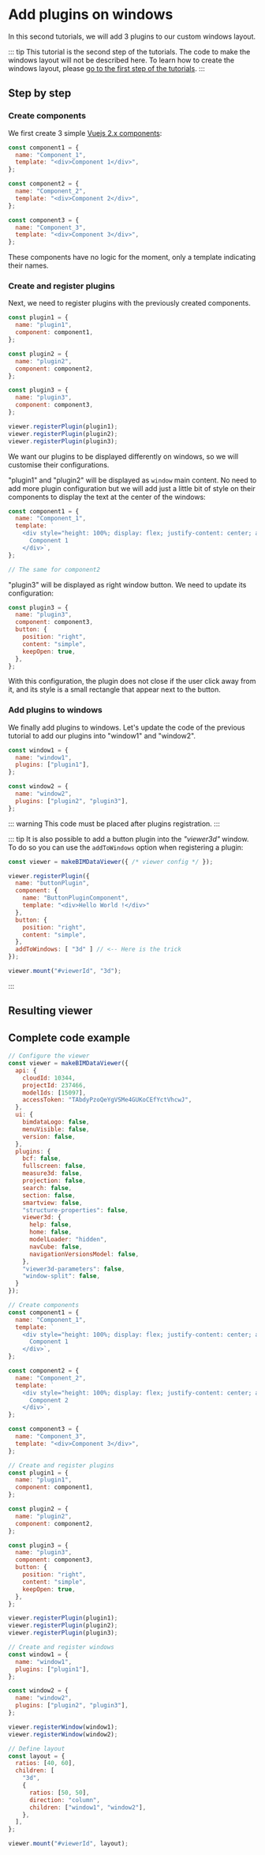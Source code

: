 # Add plugins on windows

In this second tutorials, we will add 3 plugins to our custom windows layout.

::: tip
This tutorial is the second step of the tutorials. The code to make the windows layout will not be described here. To learn how to create the windows layout, please [go to the first step of the tutorials](/viewer/tutorials/make_your_own_window_layout.html).
:::

## Step by step

### Create components

We first create 3 simple [Vuejs 2.x components](https://vuejs.org/v2/guide/components.html):

```javascript
const component1 = {
  name: "Component_1",
  template: "<div>Component 1</div>",
};

const component2 = {
  name: "Component_2",
  template: "<div>Component 2</div>",
};

const component3 = {
  name: "Component_3",
  template: "<div>Component 3</div>",
};
```

These components have no logic for the moment, only a template indicating their names.

### Create and register plugins

Next, we need to register plugins with the previously created components.

```javascript
const plugin1 = {
  name: "plugin1",
  component: component1,
};

const plugin2 = {
  name: "plugin2",
  component: component2,
};

const plugin3 = {
  name: "plugin3",
  component: component3,
};

viewer.registerPlugin(plugin1);
viewer.registerPlugin(plugin2);
viewer.registerPlugin(plugin3);
```

We want our plugins to be displayed differently on windows, so we will customise their configurations.

"plugin1" and "plugin2" will be displayed as `window` main content. No need to add more plugin configuration but we will add just a little bit of style on their components to display the text at the center of the windows:

```javascript
const component1 = {
  name: "Component_1",
  template: `
    <div style="height: 100%; display: flex; justify-content: center; align-items: center;">
      Component 1
    </div>`,
};

// The same for component2
```

"plugin3" will be displayed as right window button. We need to update its configuration:

```javascript
const plugin3 = {
  name: "plugin3",
  component: component3,
  button: {
    position: "right",
    content: "simple",
    keepOpen: true,
  },
};
```

With this configuration, the plugin does not close if the user click away from it, and its style is a small rectangle that appear next to the button.

### Add plugins to windows

We finally add plugins to windows. Let's update the code of the previous tutorial to add our plugins into "window1" and "window2".

```javascript
const window1 = {
  name: "window1",
  plugins: ["plugin1"],
};

const window2 = {
  name: "window2",
  plugins: ["plugin2", "plugin3"],
};
```

::: warning
This code must be placed after plugins registration.
:::

::: tip
It is also possible to add a button plugin into the *"viewer3d"* window.
To do so you can use the `addToWindows` option when registering a plugin:
```javascript
const viewer = makeBIMDataViewer({ /* viewer config */ });

viewer.registerPlugin({
  name: "buttonPlugin",
  component: {
    name: "ButtonPluginComponent",
    template: "<div>Hello World !</div>"
  },
  button: {
    position: "right",
    content: "simple",
  },
  addToWindows: [ "3d" ] // <-- Here is the trick
});

viewer.mount("#viewerId", "3d");
```
:::

## Resulting viewer

<ClientOnly>
  <BIMDataViewer config="pluginUI"/>
</ClientOnly>

## Complete code example

```javascript
// Configure the viewer
const viewer = makeBIMDataViewer({
  api: {
    cloudId: 10344,
    projectId: 237466,
    modelIds: [15097],
    accessToken: "TAbdyPzoQeYgVSMe4GUKoCEfYctVhcwJ",
  },
  ui: {
    bimdataLogo: false,
    menuVisible: false,
    version: false,
  },
  plugins: {
    bcf: false,
    fullscreen: false,
    measure3d: false,
    projection: false,
    search: false,
    section: false,
    smartview: false,
    "structure-properties": false,
    viewer3d: {
      help: false,
      home: false,
      modelLoader: "hidden",
      navCube: false,
      navigationVersionsModel: false,
    },
    "viewer3d-parameters": false,
    "window-split": false,
  }
});

// Create components
const component1 = {
  name: "Component_1",
  template: `
    <div style="height: 100%; display: flex; justify-content: center; align-items: center;">
      Component 1
    </div>`,
};

const component2 = {
  name: "Component_2",
  template: `
    <div style="height: 100%; display: flex; justify-content: center; align-items: center;">
      Component 2
    </div>`,
};

const component3 = {
  name: "Component_3",
  template: "<div>Component 3</div>",
};

// Create and register plugins
const plugin1 = {
  name: "plugin1",
  component: component1,
};

const plugin2 = {
  name: "plugin2",
  component: component2,
};

const plugin3 = {
  name: "plugin3",
  component: component3,
  button: {
    position: "right",
    content: "simple",
    keepOpen: true,
  },
};

viewer.registerPlugin(plugin1);
viewer.registerPlugin(plugin2);
viewer.registerPlugin(plugin3);

// Create and register windows
const window1 = {
  name: "window1",
  plugins: ["plugin1"],
};

const window2 = {
  name: "window2",
  plugins: ["plugin2", "plugin3"],
};

viewer.registerWindow(window1);
viewer.registerWindow(window2);

// Define layout
const layout = {
  ratios: [40, 60],
  children: [
    "3d",
    {
      ratios: [50, 50],
      direction: "column",
      children: ["window1", "window2"],
    },
  ],
};

viewer.mount("#viewerId", layout);
```
